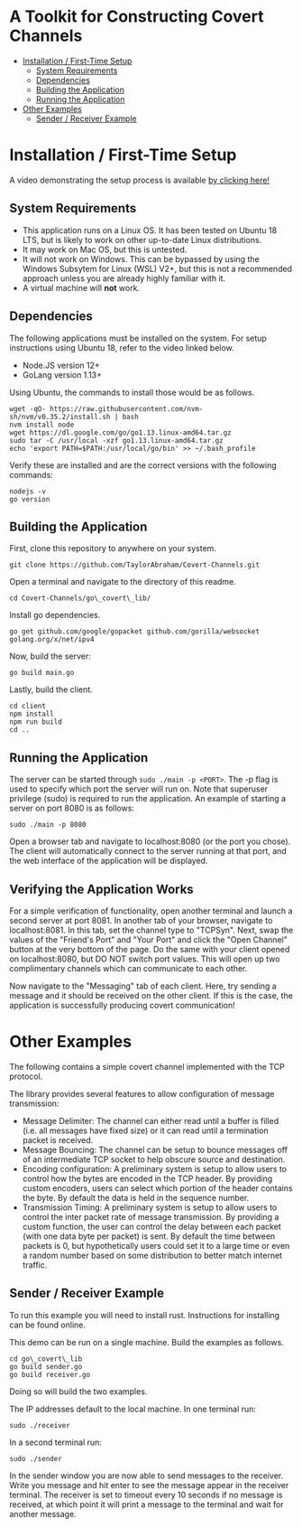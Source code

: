 A Toolkit for Constructing Covert Channels
==============

- [Installation / First-Time Setup](#installation--first-time-setup)
  * [System Requirements](#system-requirements)
  * [Dependencies](#dependencies)
  * [Building the Application](#building-the-application)
  * [Running the Application](#running-the-application)
- [Other Examples](#other-examples)
  * [Sender / Receiver Example](#sender--receiver-example)

# Installation / First-Time Setup
A video demonstrating the setup process is available [by clicking here!](http://google.com)

## System Requirements
* This application runs on a Linux OS. It has been tested on Ubuntu 18 LTS, but is likely to work on other up-to-date Linux distributions.
* It may work on Mac OS, but this is untested.
* It will not work on Windows. This can be bypassed by using the Windows Subsytem for Linux (WSL) V2+, but this is not a recommended approach unless you are already highly familiar with it.
* A virtual machine will **not** work.

## Dependencies
The following applications must be installed on the system. For setup instructions using Ubuntu 18, refer to the video linked below.
* Node.JS version 12+
* GoLang version 1.13+

Using Ubuntu, the commands to install those would be as follows.
```
wget -qO- https://raw.githubusercontent.com/nvm-sh/nvm/v0.35.2/install.sh | bash
nvm install node
wget https://dl.google.com/go/go1.13.linux-amd64.tar.gz
sudo tar -C /usr/local -xzf go1.13.linux-amd64.tar.gz
echo 'export PATH=$PATH:/usr/local/go/bin' >> ~/.bash_profile
```

Verify these are installed and are the correct versions with the following commands:
```
nodejs -v
go version
```

## Building the Application
First, clone this repository to anywhere on your system. 
```
git clone https://github.com/TaylorAbraham/Covert-Channels.git
```

Open a terminal and navigate to the directory of this readme.
```
cd Covert-Channels/go\_covert\_lib/
```

Install go dependencies.
```
go get github.com/google/gopacket github.com/gorilla/websocket golang.org/x/net/ipv4
```

Now, build the server:
```
go build main.go
```

Lastly, build the client.
```
cd client
npm install
npm run build
cd ..
```

## Running the Application
The server can be started through `sudo ./main -p <PORT>`. The -p flag is used to specify which port the server will run on. Note that superuser privilege (sudo) is required to run the application. An example of starting a server on port 8080 is as follows:
```
sudo ./main -p 8080
```

Open a browser tab and navigate to localhost:8080 (or the port you chose). The client will automatically connect to the server running at that port, and the web interface of the application will be displayed.

## Verifying the Application Works
For a simple verification of functionality, open another terminal and launch a second server at port 8081. In another tab of your browser, navigate to localhost:8081. In this tab, set the channel type to "TCPSyn". Next, swap the values of the "Friend's Port" and "Your Port" and click the "Open Channel" button at the very bottom of the page. Do the same with your client opened on localhost:8080, but DO NOT switch port values. This will open up two complimentary channels which can communicate to each other.

Now navigate to the "Messaging" tab of each client. Here, try sending a message and it should be received on the other client. If this is the case, the application is successfully producing covert communication!

# Other Examples
The following contains a simple covert channel implemented
with the TCP protocol.

The library provides several features to allow configuration
of message transmission:

- Message Delimiter: The channel can either read until a buffer is filled
	(i.e. all messages have fixed size) or it can read until a termination
	packet is received.
- Message Bouncing: The channel can be setup to bounce messages off of an
	intermediate TCP socket to help obscure source and destination.
- Encoding configuration: A preliminary system is setup to allow users
	to control how the bytes are encoded in the TCP header.
	By providing custom encoders, users can select which portion of the 
	header contains the byte. By default the data is held in the sequence
	number.
- Transmission Timing: A preliminary system is setup to allow users to control
	the inter packet rate of message transmission. By providing a custom 
	function, the user can control the delay between each packet (with one
	data byte per packet) is sent. By default the time between packets is 0,
	but hypothetically users could set it to a large time or even a random 
	number based on some distribution to better match internet traffic.

## Sender / Receiver Example
To run this example you will need to install rust.
Instructions for installing can be found online.

This demo can be run on a single machine. Build
the examples as follows.

```
cd go\_covert\_lib
go build sender.go
go build receiver.go
```
Doing so will build the two examples.

The IP addresses default to the local machine. In one terminal
run:
```
sudo ./receiver
```

In a second terminal run:
```
sudo ./sender
```

In the sender window you are now able to send messages to the 
receiver. Write you message and hit enter to see the message 
appear in the receiver terminal. The receiver is set to timeout
every 10 seconds if no message is received, at which point
it will print a message to the terminal and wait for another
message.
